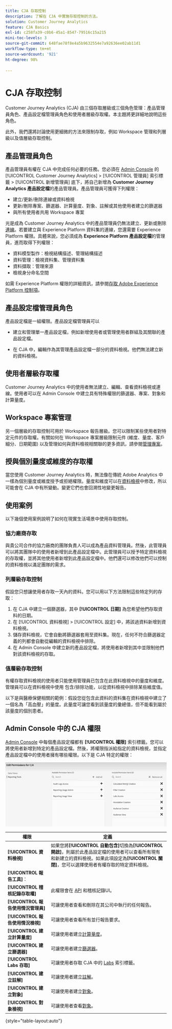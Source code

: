 ```yaml
---
title: CJA 存取控制
description: 了解在 CJA 中實施存取控制的方法。
solution: Customer Journey Analytics
feature: CJA Basics
exl-id: c258fa39-c0b6-45a1-8547-79516c15a215
mini-toc-levels: 3
source-git-commit: 648fae78f8e4a5b9632554e7a92636ee02ab11d1
workflow-type: tm+mt
source-wordcount: '921'
ht-degree: 98%

---
```


# CJA 存取控制

Customer Journey Analytics (CJA) 由三個存取層級或三個角色管理：產品管理員角色、產品設定檔管理員角色和使用者層級存取權。本主題將更詳細地說明這些角色。

此外，我們還將討論使用更細微的方法來限制存取，例如 Workspace 管理和列層級以及值層級存取控制。

## 產品管理員角色

產品管理員有權在 CJA 中完成任何必要的任務。您必須在 [Admin Console](https://adminconsole.adobe.com/enterprise/) 的 [!UICONTROL Customer Journey Analytics] > [!UICONTROL 管理員] 索引標籤 > [!UICONTROL 新增管理員] 底下，將自己新增為 **Customer Journey Analytics 產品設定檔**&#x200B;的產品管理員。產品管理員可獲得下列權限：

* 建立/更新/刪除連線或資料檢視
* 更新/刪除專案、篩選器、計算量度、對象、註解或其他使用者建立的篩選器
* 與所有使用者共用 Workspace 專案

光是成為 Customer Journey Analytics 中的產品管理員仍無法建立、更新或刪除[連線](/help/connections/overview.md)。若要建立與 Experience Platform 資料集的連線，您還需要 Experience Platform 權限。具體來說，您必須成為 **Experience Platform 產品設定檔**&#x200B;的管理員，進而取得下列權限：

* 資料模型製作：檢視結構描述、管理結構描述
* 資料管理：檢視資料集、管理資料集
* 資料擷取：管理來源
* 檢視身分命名空間

如需 Experience Platform 權限的詳細資訊，請參閱[存取 Adobe Experience Platform 控制項](https://experienceleague.adobe.com/docs/experience-platform/access-control/home.html?lang=zh-Hant)。

## 產品設定檔管理員角色

產品設定檔是一組權限。產品設定檔管理員可以

* 建立和管理單一產品設定檔，例如新增使用者或管理使用者群組及其關聯的產品設定檔。

* 在 CJA 中，編輯作為其管理產品設定檔一部分的資料檢視。他們無法建立新的資料檢視。

## 使用者層級存取權

Customer Journey Analytics 中的使用者無法建立、編輯、查看資料檢視或連線。使用者可以在 Admin Console 中建立具有特殊權限的篩選器、專案、對象和計算量度。

## Workspace 專案管理

另一個層級的存取控制可用於 Workspace 報告層級。您可以限制某些使用者對特定元件的存取權。有關如何在 Workspace 專案層級限制元件 (維度、量度、客戶細分、日期範圍) 以及管理如何與資料檢視相關聯的更多資訊，請參閱[管理專案](/help/analysis-workspace/curate-share/curate.md)。

## 授與個別量度或維度的存取權

當您使用 Customer Journey Analytics 時，無法像在傳統 Adobe Analytics 中一樣為個別量度或維度授予或拒絕權限。量度和維度可以在[資料檢視](/help/data-views/data-views.md)中修改，所以可能會在 CJA 中有所變動。變更它們也會回溯性地變更報告。

## 使用案例

以下幾個使用案例說明了如何在現實生活場景中使用存取控制。

### 協力廠商存取

與貴公司合作的協力廠商的團隊負責人可以成為產品資料管理員。然後，此管理員可以將其團隊中的使用者新增到此產品設定檔中。此管理員可以授予特定資料檢視的存取權，並將其他使用者新增到此產品設定檔中。他們還可以修改他們可以控制的資料檢視以滿足團隊的需求。

### 列層級存取控制

假設您只想讓使用者存取一天內的資料。您可以用以下方法限制這些特定列的存取：

1. 在 CJA 中建立一個篩選器，其中 **[!UICONTROL 日期]** 為您希望他們存取資料的日期。
1. 在 [!UICONTROL 資料檢視] > [!UICONTROL 設定] 中，將該過資料新增到資料檢視。
1. 儲存資料檢視，它會自動將篩選器套用至資料集。現在，任何不符合篩選器定義的列都會自動從編輯的資料檢視中排除。
1. 在 Admin Console 中建立新的產品設定檔，將使用者新增到其中並限制他們對該資料檢視的存取。

### 值層級存取控制

有權存取資料檢視的使用者只能使用管理員已包含在此資料檢視中的量度和維度。管理員可以在資料檢視中使用 [](/help/data-views/component-settings/include-exclude-values.md) 包含/排除功能，以從資料檢視中排除某些維度值。

以下是與醫療保健相關的範例：假設您從包含此資料的資料集在資料檢視中建立了一個名為「高血壓」的量度。此量度可讓您看到該量度的彙總值，但不能看到屬於該量度的個別患者。

## Admin Console 中的 CJA 權限

[Admin Console](https://adminconsole.adobe.com/enterprise/) 中每個產品設定檔都有 **[!UICONTROL 權限]** 索引標籤。您可以將使用者新增到特定的產品設定檔。然後，將權限指派給指定的資料檢視，並指定產品設定檔中的使用者擁有哪些權限。以下是 CJA 特定的權限：

![Admin Console 權限](assets/permissions.png)

| 權限 | 定義 |
| --- | --- |
| **[!UICONTROL 資料檢視]** | 如果您將&#x200B;**[!UICONTROL 自動包含]**&#x200B;切換為&#x200B;**[!UICONTROL 開啟]**，則屬於此產品設定檔的使用者可以查看所有現有和新建立的資料檢視。如果此項設定為&#x200B;**[!UICONTROL 關閉]**，您可以選擇使用者有權存取的特定資料檢視。 |
| **[!UICONTROL 報告工具]**： |  |
| **[!UICONTROL 稽核記錄存取權]** | 此權限會在 [API](https://adobe.io/cja-apis/docs/endpoints/auditlogs/) 和稽核記錄UI。 |
| **[!UICONTROL 報告使用情況管理員]** | 可讓使用者查看和刪除在其公司中執行的任何報告。 |
| **[!UICONTROL 報告使用情況檢視]** | 可讓使用者查看所有並行報告要求。 |
| **[!UICONTROL 建立計算量度]** | 可讓使用者建立[計算量度](/help/components/calc-metrics/calc-metr-overview.md)。 |
| **[!UICONTROL 建立篩選器]** | 可讓使用者建立[篩選器](/help/components/filters/filters-overview.md)。 |
| **[!UICONTROL Labs 存取]** | 可讓使用者存取 CJA 中的 [Labs](/help/labs/labs.md) 索引標籤。 |
| **[!UICONTROL 建立註解]** | 可讓使用者建立[註解](/help/components/annotations/overview.md)。 |
| **[!UICONTROL 建立對象]** | 可讓使用者建立[對象](/help/components/audiences/audiences-overview.md)。 |
| **[!UICONTROL 對象檢視]** | 可讓使用者查看[對象](/help/components/audiences/audiences-overview.md)。 |

{style=&quot;table-layout:auto&quot;}

